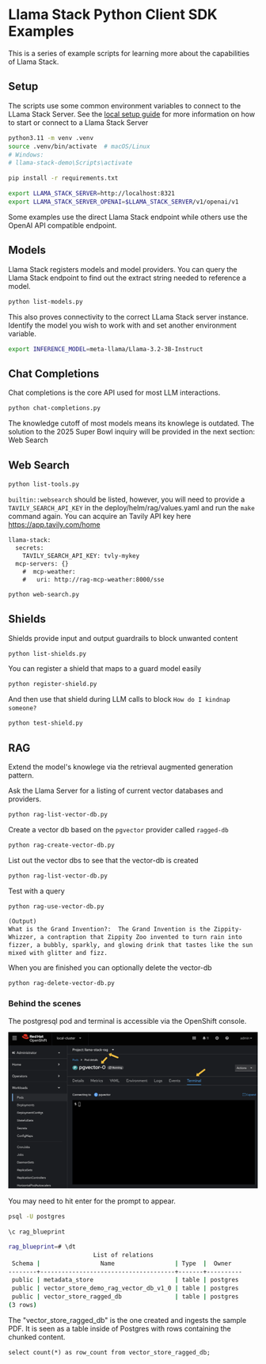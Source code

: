 # Llama Stack Python Client SDK Examples


This is a series of example scripts for learning more about the capabilities of Llama Stack.  

## Setup

The scripts use some common environment variables to connect to the LLama Stack Server.  See the [local setup guide](../docs/local_setup_guide.md) for more information on how to start or connect to a Llama Stack Server

```bash
python3.11 -m venv .venv
source .venv/bin/activate  # macOS/Linux
# Windows:
# llama-stack-demo\Scripts\activate
```

```bash
pip install -r requirements.txt
```

```bash
export LLAMA_STACK_SERVER=http://localhost:8321
export LLAMA_STACK_SERVER_OPENAI=$LLAMA_STACK_SERVER/v1/openai/v1
```

Some examples use the direct Llama Stack endpoint while others use the OpenAI API compatible endpoint. 

## Models

Llama Stack registers models and model providers.  You can query the Llama Stack endpoint to find out the extract string needed to reference a model.

```bash
python list-models.py
```

This also proves connectivity to the correct LLama Stack server instance.  Identify the model you wish to work with and set another environment variable.

```bash
export INFERENCE_MODEL=meta-llama/Llama-3.2-3B-Instruct
```

## Chat Completions

Chat completions is the core API used for most LLM interactions.  

```bash
python chat-completions.py
```

The knowledge cutoff of most models means its knowlege is outdated.  The solution to the 2025 Super Bowl inquiry will be provided in the next section: Web Search

## Web Search

```bash
python list-tools.py
```

`builtin::websearch` should be listed, however, you will need to provide a `TAVILY_SEARCH_API_KEY` in the deploy/helm/rag/values.yaml and run the `make` command again.  You can acquire an Tavily API key here https://app.tavily.com/home

```
llama-stack:
  secrets:
    TAVILY_SEARCH_API_KEY: tvly-mykey
  mcp-servers: {}
    #  mcp-weather:
    #   uri: http://rag-mcp-weather:8000/sse
```

```bash
python web-search.py
```


## Shields

Shields provide input and output guardrails to block unwanted content

```bash
python list-shields.py
```

You can register a shield that maps to a guard model easily

```bash
python register-shield.py
```

And then use that shield during LLM calls to block `How do I kindnap someone?`

```bash
python test-shield.py
```


## RAG

Extend the model's knowlege via the retrieval augmented generation pattern.

Ask the Llama Server for a listing of current vector databases and providers. 

```bash
python rag-list-vector-db.py
```

Create a vector db based on the `pgvector` provider called `ragged-db`

```bash
python rag-create-vector-db.py
```

List out the vector dbs to see that the vector-db is created

```bash
python rag-list-vector-db.py
```

Test with a query

```bash
python rag-use-vector-db.py
```

```
(Output)
What is the Grand Invention?:  The Grand Invention is the Zippity-Whizzer, a contraption that Zippity Zoo invented to turn rain into fizzer, a bubbly, sparkly, and glowing drink that tastes like the sun mixed with glitter and fizz.
```

When you are finished you can optionally delete the vector-db

```bash
python rag-delete-vector-db.py
```

### Behind the scenes

The postgresql pod and terminal is accessible via the OpenShift console.

![psql 1](../docs/img/psql-pgvector-1.png)

You may need to hit enter for the prompt to appear.

```bash
psql -U postgres
```

```
\c rag_blueprint
```


```bash
rag_blueprint=# \dt
                        List of relations
 Schema |                 Name                 | Type  |  Owner   
--------+--------------------------------------+-------+----------
 public | metadata_store                       | table | postgres
 public | vector_store_demo_rag_vector_db_v1_0 | table | postgres
 public | vector_store_ragged_db               | table | postgres
(3 rows)
```

The "vector_store_ragged_db" is the one created and ingests the sample PDF.  It is seen as a table inside of Postgres with rows containing the chunked content.

```
select count(*) as row_count from vector_store_ragged_db;
```

